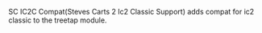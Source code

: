 SC IC2C Compat(Steves Carts 2 Ic2 Classic Support) adds compat for ic2 classic to the treetap module.

